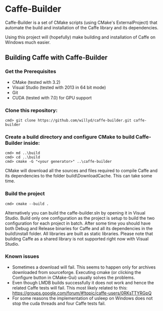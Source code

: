 # Caffe-Builder
Caffe-Builder is a set of CMake scripts (using CMake's ExternalProject) that automate the build and installation of the Caffe library and its dependencies.

Using this project will (hopefully) make building and installation of Caffe on Windows much easier. 

## Building Caffe with Caffe-Builder
### Get the Prerequisites
* CMake (tested with 3.2)
* Visual Studio (tested with 2013 in 64 bit mode)
* Git
* CUDA (tested with 7.0) for GPU support

### Clone this repository:    
    cmd> git clone https://github.com/willyd/caffe-builder.git caffe-builder
        
### Create a build directory and configure CMake to build Caffe-Builder inside:
    cmd> md ..\build
    cmd> cd ..\build
    cmd> cmake -G "<your generator>" ..\caffe-builder
    
CMake will download all the sources and files required to compile Caffe and its dependencies to the folder build\DownloadCache. This can take some time.
    
### Build the project
    cmd> cmake --build .
    
Alternatively you can build the caffe-builder.sln by opening it in Visual Studio. Build only one configuration as the project is setup to build the two configuration for each project in batch.
After some time you should have both Debug and Release binaries for Caffe and all its dependencies in the build\install folder. All libraries are built as static libraries. Please note that building Caffe as a shared library is not supported right now with Visual Studio.

### Known issues
* Sometimes a download will fail. This seems to happen only for archives downloaded from sourceforge. Executing cmake (or clicking the Configure button in CMake-Gui) usually solves the problems.
* Even though LMDB builds successfully it does not work and hence the related Caffe tests will fail. This most likely related to this: https://groups.google.com/forum/#!topic/caffe-users/0RKsTTYRGpQ
* For some reasons the implementation of usleep on Windows does not stop the cuda threads and four Caffe tests fail.
    










